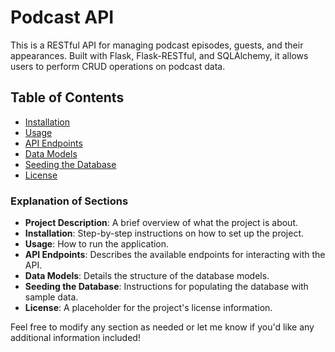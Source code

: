 # Podcast API

This is a RESTful API for managing podcast episodes, guests, and their appearances. Built with Flask, Flask-RESTful, and SQLAlchemy, it allows users to perform CRUD operations on podcast data.

## Table of Contents
- [Installation](#installation)
- [Usage](#usage)
- [API Endpoints](#api-endpoints)
- [Data Models](#data-models)
- [Seeding the Database](#seeding-the-database)
- [License](#license)



### Explanation of Sections
- **Project Description**: A brief overview of what the project is about.
- **Installation**: Step-by-step instructions on how to set up the project.
- **Usage**: How to run the application.
- **API Endpoints**: Describes the available endpoints for interacting with the API.
- **Data Models**: Details the structure of the database models.
- **Seeding the Database**: Instructions for populating the database with sample data.
- **License**: A placeholder for the project's license information.

Feel free to modify any section as needed or let me know if you'd like any additional information included!
